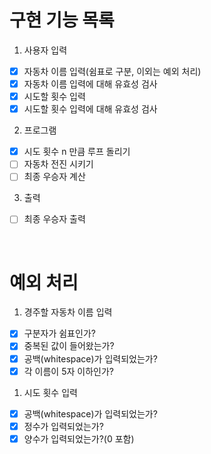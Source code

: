 # 구현 기능 목록

1. 사용자 입력

- [x] 자동차 이름 입력(쉼표로 구분, 이외는 예외 처리)
- [x] 자동차 이름 입력에 대해 유효성 검사
- [x] 시도할 횟수 입력
- [x] 시도할 횟수 입력에 대해 유효성 검사

2. 프로그램

- [x] 시도 횟수 n 만큼 루프 돌리기
- [ ] 자동차 전진 시키기
- [ ] 최종 우승자 계산

3. 출력

- [ ] 최종 우승자 출력

<br/>

# 예외 처리

1. 경주할 자동차 이름 입력

- [x] 구분자가 쉼표인가?
- [x] 중복된 값이 들어왔는가?
- [x] 공백(whitespace)가 입력되었는가?
- [x] 각 이름이 5자 이하인가?

1. 시도 횟수 입력

- [x] 공백(whitespace)가 입력되었는가?
- [x] 정수가 입력되었는가?
- [x] 양수가 입력되었는가?(0 포함)
